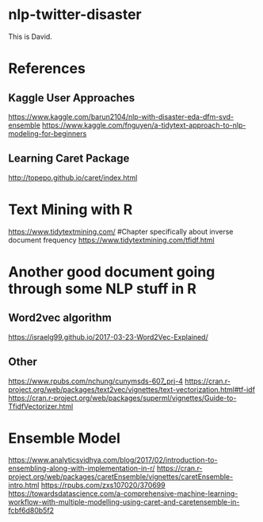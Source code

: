 # nlp-twitter-disaster

This is David.


# References

## Kaggle User Approaches
https://www.kaggle.com/barun2104/nlp-with-disaster-eda-dfm-svd-ensemble
https://www.kaggle.com/fnguyen/a-tidytext-approach-to-nlp-modeling-for-beginners

## Learning Caret Package
http://topepo.github.io/caret/index.html

# Text Mining with R
https://www.tidytextmining.com/
#Chapter specifically about inverse document frequency
https://www.tidytextmining.com/tfidf.html



# Another good document going through some NLP stuff in R
## Word2vec algorithm
https://israelg99.github.io/2017-03-23-Word2Vec-Explained/

## Other
https://www.rpubs.com/nchung/cunymsds-607_prj-4
https://cran.r-project.org/web/packages/text2vec/vignettes/text-vectorization.html#tf-idf
https://cran.r-project.org/web/packages/superml/vignettes/Guide-to-TfidfVectorizer.html

# Ensemble Model
https://www.analyticsvidhya.com/blog/2017/02/introduction-to-ensembling-along-with-implementation-in-r/
https://cran.r-project.org/web/packages/caretEnsemble/vignettes/caretEnsemble-intro.html
https://rpubs.com/zxs107020/370699
https://towardsdatascience.com/a-comprehensive-machine-learning-workflow-with-multiple-modelling-using-caret-and-caretensemble-in-fcbf6d80b5f2
